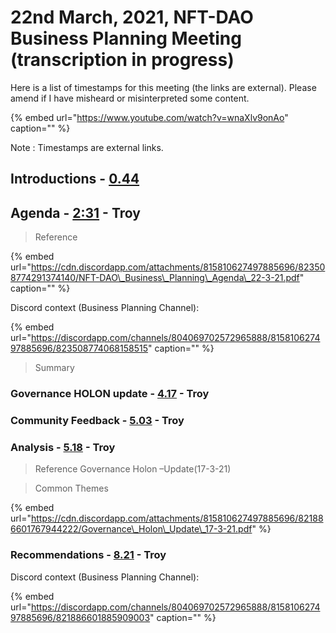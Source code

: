 # 22nd March, 2021, NFT-DAO Business Planning Meeting \(transcription in progress\)

Here is a list of timestamps for this meeting \(the links are external\). Please amend if I have misheard or misinterpreted some content.

{% embed url="https://www.youtube.com/watch?v=wnaXlv9onAo" caption="" %}

Note : Timestamps are external links.

## Introductions - [0.44](https://youtu.be/wnaXlv9onAo?t=44)

## Agenda - [2:31](https://youtu.be/wnaXlv9onAo?t=151) - Troy

> Reference

{% embed url="https://cdn.discordapp.com/attachments/815810627497885696/823508774291374140/NFT-DAO\_Business\_Planning\_Agenda\_22-3-21.pdf" caption="" %}

Discord context \(Business Planning Channel\):

{% embed url="https://discordapp.com/channels/804069702572965888/815810627497885696/823508774068158515" caption="" %}

> Summary

### Governance HOLON update - [4.17](https://youtu.be/wnaXlv9onAo?t=257) - Troy

### Community Feedback - [5.03](https://youtu.be/wnaXlv9onAo?t=303) - Troy

### Analysis - [5.18](https://youtu.be/wnaXlv9onAo?t=318) - Troy

> Reference Governance Holon –Update\(17-3-21\)

> Common Themes

{% embed url="https://cdn.discordapp.com/attachments/815810627497885696/821886601767944222/Governance\_Holon\_Update\_17-3-21.pdf" %}

### Recommendations - [8.21](https://youtu.be/wnaXlv9onAo?t=501) - Troy



Discord context \(Business Planning Channel\):

{% embed url="https://discordapp.com/channels/804069702572965888/815810627497885696/821886601885909003" caption="" %}



